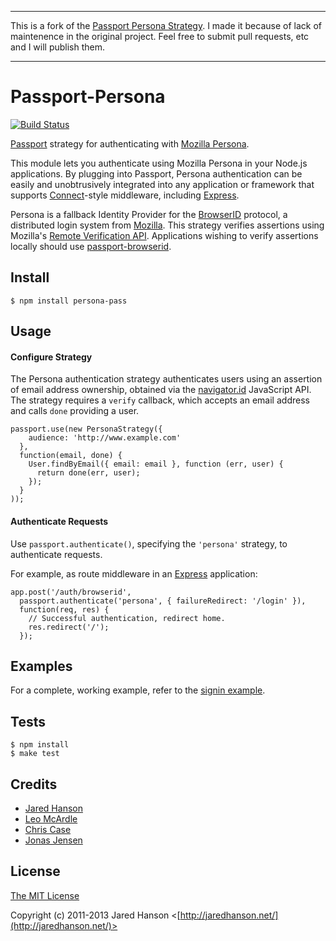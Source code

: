 ----

This is a fork of the [Passport Persona Strategy](https://github.com/jaredhanson/passport-persona). I made it because of lack of maintenence in the original project. Feel free to submit pull requests, etc and I will publish them.

----

# Passport-Persona

[![Build Status](https://secure.travis-ci.org/Morgul/passport-persona.png)](http://travis-ci.org/Morgul/passport-persona)

[Passport](https://github.com/jaredhanson/passport) strategy for authenticating
with [Mozilla Persona](https://login.persona.org/).

This module lets you authenticate using Mozilla Persona in your Node.js
applications.  By plugging into Passport, Persona authentication can be easily
and unobtrusively integrated into any application or framework that supports
[Connect](http://www.senchalabs.org/connect/)-style middleware, including
[Express](http://expressjs.com/).

Persona is a fallback Identity Provider for the [BrowserID](https://developer.mozilla.org/en-US/docs/Mozilla/Persona)
protocol, a distributed login system from [Mozilla](http://www.mozilla.org/).
This strategy verifies assertions using Mozilla's [Remote Verification API](https://developer.mozilla.org/en-US/docs/Mozilla/Persona/Remote_Verification_API).
Applications wishing to verify assertions locally should use
[passport-browserid](https://github.com/jaredhanson/passport-browserid).

## Install

    $ npm install persona-pass

## Usage

#### Configure Strategy

The Persona authentication strategy authenticates users using an assertion of
email address ownership, obtained via the [navigator.id](https://developer.mozilla.org/en-US/docs/Web/API/navigator.id)
JavaScript API.  The strategy requires a `verify` callback, which accepts an
email address and calls `done` providing a user.

    passport.use(new PersonaStrategy({
        audience: 'http://www.example.com'
      },
      function(email, done) {
        User.findByEmail({ email: email }, function (err, user) {
          return done(err, user);
        });
      }
    ));

#### Authenticate Requests

Use `passport.authenticate()`, specifying the `'persona'` strategy, to
authenticate requests.

For example, as route middleware in an [Express](http://expressjs.com/)
application:

    app.post('/auth/browserid', 
      passport.authenticate('persona', { failureRedirect: '/login' }),
      function(req, res) {
        // Successful authentication, redirect home.
        res.redirect('/');
      });

## Examples

For a complete, working example, refer to the [signin example](https://github.com/Morgul/passport-persona/tree/master/examples/signin).

## Tests

    $ npm install
    $ make test

## Credits

  - [Jared Hanson](http://github.com/jaredhanson)
  - [Leo McArdle](https://github.com/LeoMcA)
  - [Chris Case](https://github.com/Morgul)
  - [Jonas Jensen](https://github.com/jonasfj)

## License

[The MIT License](http://opensource.org/licenses/MIT)

Copyright (c) 2011-2013 Jared Hanson <[http://jaredhanson.net/](http://jaredhanson.net/)>
